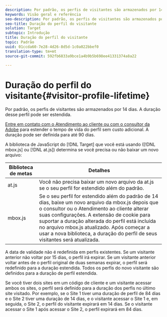 ```yaml
---
description: Por padrão, os perfis de visitantes são armazenados por 14 dias. A duração desse perfil pode ser estendida.
keywords: Visão geral e referência
seo-description: Por padrão, os perfis de visitantes são armazenados por 14 dias. A duração desse perfil pode ser estendida.
seo-title: Duração do perfil do visitante
solution: Target
subtopic: Introdução
title: Duração do perfil do visitante
topic: Padrão
uuid: 01ccda60-7e28-4d26-8d5d-1c0a022bbef0
translation-type: tm+mt
source-git-commit: 592fb6833a9bce1a4b9b5b698ee41331374a8a22

---
```



# Duração do perfil do visitante{#visitor-profile-lifetime}

Por padrão, os perfis de visitantes são armazenados por 14 dias. A duração desse perfil pode ser estendida.

[Entre em contato com o Atendimento ao cliente ou com o consultor da Adobe](../../cmp-resources-and-contact-information.md#reference_ACA3391A00EF467B87930A450050077C) para estender o tempo de vida do perfil sem custo adicional. A duração pode ser definida para até 90 dias.

A biblioteca de JavaScript do [!DNL Target] que você está usando ([!DNL mbox.js] ou [!DNL at.js]) determina se você precisa ou não baixar um novo arquivo:

| Biblioteca de metas | Detalhes |
|--- |--- |
| at.js | Você não precisa baixar um novo arquivo da at.js se o seu perfil for estendido além do padrão. |
| mbox.js | Se o seu perfil for estendido além do padrão de 14 dias, baixe um novo arquivo da mbox.js depois que o consultor ou o Atendimento ao cliente alterar suas configurações. A extensão de cookie para suportar a duração alterada do perfil está incluída no arquivo mbox.js atualizado. Após começar a usar a nova biblioteca, a duração do perfil de seus visitantes será atualizada. |

A data de validade não é redefinida em perfis existentes. Se um visitante anterior não voltar por 15 dias, o perfil irá expirar. Se um visitante anterior voltar antes de o perfil original de duas semanas expirar, o perfil será redefinido para a duração estendida. Todos os perfis do novo visitante são definidos para a duração de perfil estendida.

Se você tiver dois sites em um código de cliente e um visitante acessar ambos os sites, o perfil será definido para a duração dos perfis no último site visitado. Por exemplo, se o Site 1 tiver uma duração de perfil de 84 dias e o Site 2 tiver uma duração de 14 dias, e o visitante acessar o Site 1 e, em seguida, o Site 2, o perfil do visitante expirará em 14 dias. Se o visitante acessar o Site 1 após acessar o Site 2, o perfil expirará em 84 dias.
